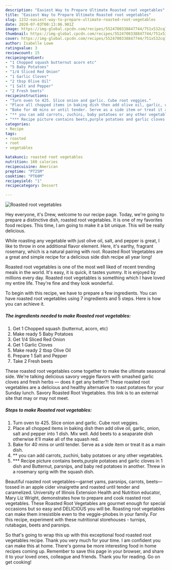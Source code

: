 ```yaml
---
description: "Easiest Way to Prepare Ultimate Roasted root vegetables"
title: "Easiest Way to Prepare Ultimate Roasted root vegetables"
slug: 1232-easiest-way-to-prepare-ultimate-roasted-root-vegetables
date: 2020-07-03T00:13:06.901Z
image: https://img-global.cpcdn.com/recipes/5524700338847744/751x532cq70/roasted-root-vegetables-recipe-main-photo.jpg
thumbnail: https://img-global.cpcdn.com/recipes/5524700338847744/751x532cq70/roasted-root-vegetables-recipe-main-photo.jpg
cover: https://img-global.cpcdn.com/recipes/5524700338847744/751x532cq70/roasted-root-vegetables-recipe-main-photo.jpg
author: Isabelle Lowe
ratingvalue: 3
reviewcount: 15
recipeingredient:
- "1 Chopped squash butternut acorn etc"
- "5 Baby Potatoes"
- "1/4 Sliced Red Onion"
- "1 Garlic Cloves"
- "2 tbsp Olive Oil"
- "1 Salt and Pepper"
- "2 Fresh beets"
recipeinstructions:
- "Turn oven to 425. Slice onion and garlic. Cube root veggies."
- "Place all chopped items in baking dish then add olive oil, garlic, onion, salt and pepper into 1 dish. Mix well. Add beets to a seaparate dish otherwise it&#39;ll make all of the squash red."
- "Bake for 40 mins or until tender. Serve as a side item or treat it as a main dish."
- "** you can add carrots, zuchini, baby potatoes or any other vegetables."
- "*** Recipe picture contains beets,purple potatoes and garlic cloves in 1 dish and Butternut, parsnips, and baby red potatoes in another. Threw in a rosemary sprig with the squash dish."
categories:
- Recipe
tags:
- roasted
- root
- vegetables

katakunci: roasted root vegetables 
nutrition: 160 calories
recipecuisine: American
preptime: "PT25M"
cooktime: "PT60M"
recipeyield: "1"
recipecategory: Dessert

---
```



![Roasted root vegetables](https://img-global.cpcdn.com/recipes/5524700338847744/751x532cq70/roasted-root-vegetables-recipe-main-photo.jpg)

Hey everyone, it's Drew, welcome to our recipe page. Today, we're going to prepare a distinctive dish, roasted root vegetables. It is one of my favorites food recipes. This time, I am going to make it a bit unique. This will be really delicious.

While roasting any vegetable with just olive oil, salt, and pepper is great, I like to throw in one additional flavor element. Here, it&#39;s earthy, fragrant rosemary, which is a natural pairing with root. Roasted Root Vegetables are a great and simple recipe for a delicious side dish recipe all year long!

Roasted root vegetables is one of the most well liked of recent trending meals in the world. It's easy, it is quick, it tastes yummy. It is enjoyed by millions every day. Roasted root vegetables is something which I have loved my entire life. They're fine and they look wonderful.


To begin with this recipe, we have to prepare a few ingredients. You can have roasted root vegetables using 7 ingredients and 5 steps. Here is how you can achieve it.

<!--inarticleads1-->

##### The ingredients needed to make Roasted root vegetables:

1. Get 1 Chopped squash (butternut, acorn, etc)
1. Make ready 5 Baby Potatoes
1. Get 1/4 Sliced Red Onion
1. Get 1 Garlic Cloves
1. Make ready 2 tbsp Olive Oil
1. Prepare 1 Salt and Pepper
1. Take 2 Fresh beets


These roasted root vegetables come together to make the ultimate seasonal side. We&#39;re talking delicious savory veggie flavors with smashed garlic cloves and fresh herbs — does it get any better?! These roasted root vegetables are a delicious and healthy alternative to roast potatoes for your Sunday lunch. Savory Roasted Root Vegetables. this link is to an external site that may or may not meet. 

<!--inarticleads2-->

##### Steps to make Roasted root vegetables:

1. Turn oven to 425. Slice onion and garlic. Cube root veggies.
1. Place all chopped items in baking dish then add olive oil, garlic, onion, salt and pepper into 1 dish. Mix well. Add beets to a seaparate dish otherwise it&#39;ll make all of the squash red.
1. Bake for 40 mins or until tender. Serve as a side item or treat it as a main dish.
1. ** you can add carrots, zuchini, baby potatoes or any other vegetables.
1. *** Recipe picture contains beets,purple potatoes and garlic cloves in 1 dish and Butternut, parsnips, and baby red potatoes in another. Threw in a rosemary sprig with the squash dish.


Beautiful roasted root vegetables—garnet yams, parsnips, carrots, beets—tossed in an apple cider vinaigrette and roasted until tender and caramelized. University of Illinois Extension Health and Nutrition educator, Mary Liz Wright, demonstrates how to prepare and cook roasted root vegetables. These Roasted Root Vegetables are gourmet enough for special occasions but so easy and DELICIOUS you will be. Roasting root vegetables can make them irresistible even to the veggie-phobes in your family. For this recipe, experiment with these nutritional storehouses - turnips, rutabagas, beets and parsnips. 

So that's going to wrap this up with this exceptional food roasted root vegetables recipe. Thank you very much for your time. I am confident you can make this at home. There's gonna be more interesting food in home recipes coming up. Remember to save this page in your browser, and share it to your loved ones, colleague and friends. Thank you for reading. Go on get cooking!
